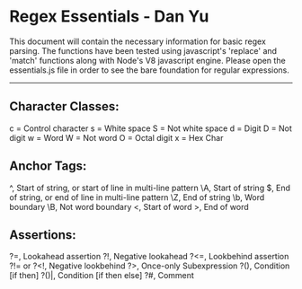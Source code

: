 # Regex Essentials - Dan Yu

This document will contain the necessary information for basic regex parsing. The functions have been tested
using javascript's 'replace' and 'match' functions along with Node's V8 javascript engine. Please open the
essentials.js file in order to see the bare foundation for regular expressions.

***

## Character Classes:
c = Control character
s = White space
S = Not white space
d = Digit
D = Not digit
w = Word
W = Not word
O = Octal digit
x = Hex Char

## Anchor Tags:
^, Start of string, or start of line in multi-line pattern
\A, Start of string
$, End of string, or end of line in multi-line pattern
\Z, End of string
\b, Word boundary
\B, Not word boundary
\<, Start of word
\>, End of word

## Assertions:
?=,  Lookahead assertion
?!,  Negative lookahead
?<=,  Lookbehind assertion
?!= or ?<!,  Negative lookbehind
?>,  Once-only Subexp­ression
?(),  Condition [if then]
?()|,  Condition [if then else]
?#,  Comment